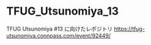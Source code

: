 # TFUG_Utsunomiya_13
TFUG Utsunomiya #13 に向けたレポジトリ https://tfug-utsunomiya.connpass.com/event/92449/
